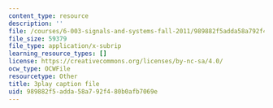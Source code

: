 ```yaml
---
content_type: resource
description: ''
file: /courses/6-003-signals-and-systems-fall-2011/989882f5adda58a792f480b0afb7069e_iWZNTM139xQ.vtt
file_size: 59379
file_type: application/x-subrip
learning_resource_types: []
license: https://creativecommons.org/licenses/by-nc-sa/4.0/
ocw_type: OCWFile
resourcetype: Other
title: 3play caption file
uid: 989882f5-adda-58a7-92f4-80b0afb7069e
---
```

